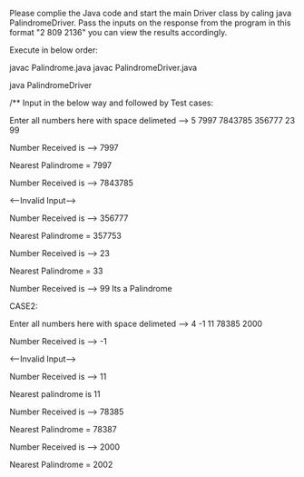 Please complie the Java code and start the main Driver class by caling java PalindromeDriver.
Pass the inputs on the response from the program in this format "2 809 2136" you can view the results accordingly.

Execute in below order:

javac Palindrome.java
javac PalindromeDriver.java

java PalindromeDriver

/** Input in the below way and followed by Test cases: 


Enter all numbers here with space delimeted --> 5 7997 7843785 356777 23 99

Number Received is --> 7997


Nearest Palindrome = 7997

Number Received is --> 7843785

<--Invalid Input-->

Number Received is --> 356777


Nearest Palindrome = 357753

Number Received is --> 23


Nearest Palindrome = 33

Number Received is --> 99
Its a Palindrome


CASE2: 

Enter all numbers here with space delimeted --> 4 -1 11 78385 2000

Number Received is --> -1

<--Invalid Input-->

Number Received is --> 11

 Nearest palindrome is 11 

Number Received is --> 78385


Nearest Palindrome = 78387

Number Received is --> 2000


Nearest Palindrome = 2002
